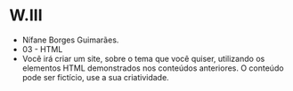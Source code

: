 # W.III
- Nífane Borges Guimarães.
- 03 - HTML
- Você irá criar um site, sobre o tema que você quiser, utilizando os elementos HTML demonstrados nos conteúdos anteriores. O conteúdo pode ser fictício, use a sua criatividade.
